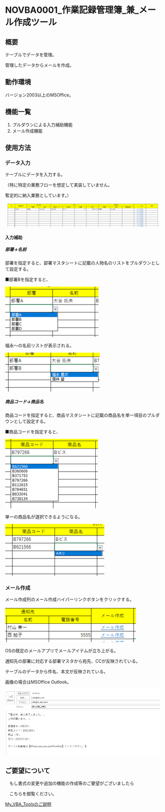 # NOVBA0001_作業記録管理簿_兼_メール作成ツール



<!-- START doctoc -->
<!-- END doctoc -->



## 概要



テーブルでデータを管理。

管理したデータからメールを作成。



## 動作環境



バージョン2003以上のMSOffice。



## 機能一覧



1. プルダウンによる入力補助機能
2. メール作成機能



## 使用方法



### データ入力

テーブルにデータを入力する。

（特に特定の業務フローを想定して実装していません。

暫定的に納入業務としています。）

![](../../_ImageForMarkdown/NOVBA0001/image_1.png)



#### 入力補助



##### 部署→名前

部署を指定すると、部署マスタシートに記載の人物名のリストをプルダウンとして設定する。



■部署Bを指定すると、

![](../../_ImageForMarkdown/NOVBA0001/image_2.png)



福永～の名前リストが表示される。

![](../../_ImageForMarkdown/NOVBA0001/image_3.png)



##### 商品コード→商品名

商品コードを指定すると、商品マスタシートに記載の商品名を単一項目のプルダウンとして設定する。



■商品コードを指定すると、

![](../../_ImageForMarkdown/NOVBA0001/image_4.png)

単一の商品名が選択できるようになる。

![](../../_ImageForMarkdown/NOVBA0001/image_5.png)





### メール作成

メール作成列のメール作成ハイパーリンクボタンをクリックする。

![](../../_ImageForMarkdown/NOVBA0001/image_6.png)



OSの既定のメールアプリでメールアイテムが立ち上がる。

通知先の部署に対応する部署マスタから宛先、CCが反映されている。

テーブルのデータから件名、本文が反映されている。





画像の場合はMSOffice Outlook。

![](../../_ImageForMarkdown/NOVBA0001/image_7.png)





## ご要望について

　もし書式の変更や追加の機能の作成等のご要望がございましたら

　こちらを御覧ください。



[My_VBA_Toolsのご説明](https://github.com/dede-20191130/My_VBA_Tools#%E4%BB%95%E4%BA%8B%E3%81%AE%E3%81%94%E4%BE%9D%E9%A0%BC)
